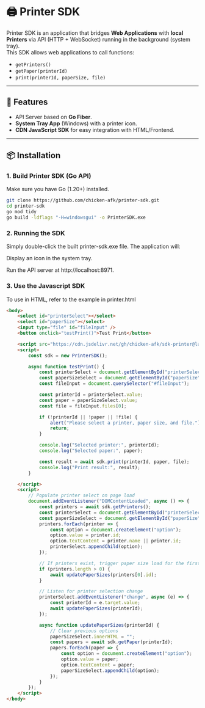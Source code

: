 # 🖨️ Printer SDK

Printer SDK is an application that bridges **Web Applications** with **local Printers** via API (HTTP + WebSocket) running in the background (system tray).  
This SDK allows web applications to call functions:
- `getPrinters()`
- `getPaper(printerId)`
- `print(printerId, paperSize, file)`

---

## 🚀 Features
- API Server based on **Go Fiber**.
- **System Tray App** (Windows) with a printer icon.
- **CDN JavaScript SDK** for easy integration with HTML/Frontend.

---

## 📦 Installation

### 1. Build Printer SDK (Go API)
Make sure you have Go (1.20+) installed.

```bash
git clone https://github.com/chicken-afk/printer-sdk.git
cd printer-sdk
go mod tidy
go build -ldflags "-H=windowsgui" -o PrinterSDK.exe
```
### 2. Running the SDK
Simply double-click the built printer-sdk.exe file.
The application will:

Display an icon in the system tray.

Run the API server at http://localhost:8971.

### 3. Use the Javascript SDK
To use in HTML, refer to the example in printer.html

```html
<body>
    <select id="printerSelect"></select>
    <select id="paperSize"></select>
    <input type="file" id="fileInput" />
    <button onclick="testPrint()">Test Print</button>

    <script src="https://cdn.jsdelivr.net/gh/chicken-afk/sdk-printer@latest/cdn/printer-sdk.js"></script>
    <script>
        const sdk = new PrinterSDK();

        async function testPrint() {
            const printerSelect = document.getElementById("printerSelect");
            const paperSizeSelect = document.getElementById("paperSize");
            const fileInput = document.querySelector("#fileInput");

            const printerId = printerSelect.value;
            const paper = paperSizeSelect.value;
            const file = fileInput.files[0];

            if (!printerId || !paper || !file) {
                alert("Please select a printer, paper size, and file.");
                return;
            }

            console.log("Selected printer:", printerId);
            console.log("Selected paper:", paper);

            const result = await sdk.print(printerId, paper, file);
            console.log("Print result:", result);
        }

    </script>
    <script>
        // Populate printer select on page load
        document.addEventListener("DOMContentLoaded", async () => {
            const printers = await sdk.getPrinters();
            const printerSelect = document.getElementById("printerSelect");
            const paperSizeSelect = document.getElementById("paperSize");
            printers.forEach(printer => {
                const option = document.createElement("option");
                option.value = printer.id;
                option.textContent = printer.name || printer.id;
                printerSelect.appendChild(option);
            });

            // If printers exist, trigger paper size load for the first printer
            if (printers.length > 0) {
                await updatePaperSizes(printers[0].id);
            }

            // Listen for printer selection change
            printerSelect.addEventListener("change", async (e) => {
                const printerId = e.target.value;
                await updatePaperSizes(printerId);
            });

            async function updatePaperSizes(printerId) {
                // Clear previous options
                paperSizeSelect.innerHTML = "";
                const papers = await sdk.getPaper(printerId);
                papers.forEach(paper => {
                    const option = document.createElement("option");
                    option.value = paper;
                    option.textContent = paper;
                    paperSizeSelect.appendChild(option);
                });
            }
        });
    </script>
</body>
```